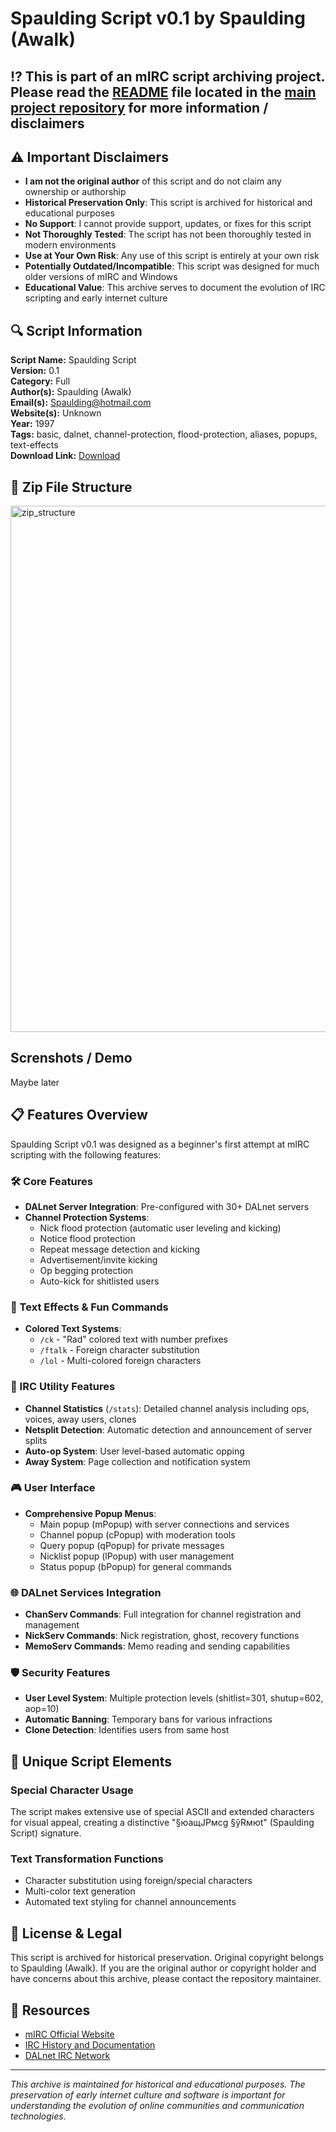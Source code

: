 # Spaulding Script v0.1 by Spaulding (Awalk)

## ⁉️ This is part of an mIRC script archiving project. Please read the [README](https://github.com/sorzkode/mirc_scripts_archive/blob/main/README.md) file located in the [main project repository](https://github.com/sorzkode/mirc_scripts_archive) for more information / disclaimers  

## ⚠️ Important Disclaimers

- **I am not the original author** of this script and do not claim any ownership or authorship
- **Historical Preservation Only**: This script is archived for historical and educational purposes
- **No Support**: I cannot provide support, updates, or fixes for this script
- **Not Thoroughly Tested**: The script has not been thoroughly tested in modern environments
- **Use at Your Own Risk**: Any use of this script is entirely at your own risk
- **Potentially Outdated/Incompatible**: This script was designed for much older versions of mIRC and Windows
- **Educational Value**: This archive serves to document the evolution of IRC scripting and early internet culture

## 🔍 Script Information

**Script Name:** Spaulding Script  
**Version:** 0.1  
**Category:** Full  
**Author(s):** Spaulding (Awalk)  
**Email(s):** <Spaulding@hotmail.com>  
**Website(s):** Unknown  
**Year:** 1997  
**Tags:** basic, dalnet, channel-protection, flood-protection, aliases, popups, text-effects  
**Download Link:** [Download](https://github.com/sorzkode/mirc_scripts_archive/raw/main/hawkee.com/spaulding_script/spaulding_script.zip)  

## 📂 Zip File Structure
<img width="842" alt="zip_structure" src="https://github.com/user-attachments/assets/9ac311b3-fadf-4e74-b70d-fd2a68b1ec39" />

## Screnshots / Demo

Maybe later

## 📋 Features Overview

Spaulding Script v0.1 was designed as a beginner's first attempt at mIRC scripting with the following features:

### 🛠️ Core Features

- **DALnet Server Integration**: Pre-configured with 30+ DALnet servers
- **Channel Protection Systems**:
  - Nick flood protection (automatic user leveling and kicking)
  - Notice flood protection
  - Repeat message detection and kicking
  - Advertisement/invite kicking
  - Op begging protection
  - Auto-kick for shitlisted users

### 🎨 Text Effects & Fun Commands

- **Colored Text Systems**:
  - `/ck` - "Rad" colored text with number prefixes
  - `/ftalk` - Foreign character substitution
  - `/lol` - Multi-colored foreign characters

### 🔧 IRC Utility Features

- **Channel Statistics** (`/stats`): Detailed channel analysis including ops, voices, away users, clones
- **Netsplit Detection**: Automatic detection and announcement of server splits
- **Auto-op System**: User level-based automatic opping
- **Away System**: Page collection and notification system

### 🎮 User Interface

- **Comprehensive Popup Menus**:
  - Main popup (mPopup) with server connections and services
  - Channel popup (cPopup) with moderation tools
  - Query popup (qPopup) for private messages
  - Nicklist popup (lPopup) with user management
  - Status popup (bPopup) for general commands

### 🌐 DALnet Services Integration

- **ChanServ Commands**: Full integration for channel registration and management
- **NickServ Commands**: Nick registration, ghost, recovery functions
- **MemoServ Commands**: Memo reading and sending capabilities

### 🛡️ Security Features

- **User Level System**: Multiple protection levels (shitlist=301, shutup=602, aop=10)
- **Automatic Banning**: Temporary bans for various infractions
- **Clone Detection**: Identifies users from same host

## 🎨 Unique Script Elements

### Special Character Usage

The script makes extensive use of special ASCII and extended characters for visual appeal, creating a distinctive "§юащЈРмсg §ўRмюt" (Spaulding Script) signature.

### Text Transformation Functions

- Character substitution using foreign/special characters
- Multi-color text generation
- Automated text styling for channel announcements

## 📜 License & Legal

This script is archived for historical preservation. Original copyright belongs to Spaulding (Awalk). If you are the original author or copyright holder and have concerns about this archive, please contact the repository maintainer.

## 🔗 Resources

- [mIRC Official Website](https://www.mirc.com/)
- [IRC History and Documentation](https://tools.ietf.org/rfc/rfc1459.txt)
- [DALnet IRC Network](http://www.dal.net/)

---

*This archive is maintained for historical and educational purposes. The preservation of early internet culture and software is important for understanding the evolution of online communities and communication technologies.*
